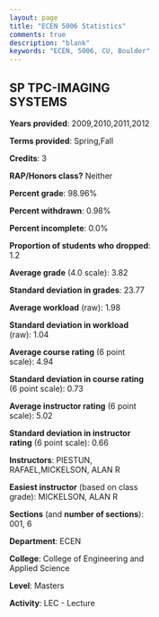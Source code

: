 ```yaml
---
layout: page
title: "ECEN 5006 Statistics"
comments: true
description: "blank"
keywords: "ECEN, 5006, CU, Boulder"
--- 
```

<head>
<script src="https://ajax.googleapis.com/ajax/libs/jquery/2.1.3/jquery.min.js"></script>
<script src="https://dl.dropboxusercontent.com/s/pc42nxpaw1ea4o9/highcharts.js?dl=0"></script>
<!-- <script src="../assets/js/highcharts.js"></script> -->
<style type="text/css">@font-face {
	font-family: "Bebas Neue";
	src: url(https://www.filehosting.org/file/details/544349/BebasNeue%20Regular.otf) format("opentype");
	}
	h1.Bebas { 
		font-family: "Bebas Neue", Verdana, Tahoma;
	}
</style>
</head>
<body>
	<div id="container" style="float: right; width: 45%; height: 88%; margin-left: 2.5%; margin-right: 2.5%;"></div>
	<script language="JavaScript">
		$(document).ready(function() {
		var chart = {type: 'column'};
		var title = {text: 'Grade Distribution'};
		var xAxis = {categories: ['A','B','C','D','F'],crosshair: true};
		var yAxis = {min: 0,title: {text: 'Percentage'}};
		var tooltip = {headerFormat: '<center><b><span style="font-size:20px">{point.key}</span></b></center>',
		               pointFormat: '<td style="padding:0"><b>{point.y:.1f}%</b></td>',
		               footerFormat: '</table>',shared: true,useHTML: true};
		var plotOptions = {column: {pointPadding: 0.0,borderWidth: 0}};  
		var credits = {enabled: false};var series= [{name: 'Percent',data: [86.42,13.58,0.0,0.0,0.0,]}];
		var json = {};
		json.chart = chart;
		json.title = title;
		json.tooltip = tooltip;
		json.xAxis = xAxis;
		json.yAxis = yAxis;  
		json.series = series;
		json.plotOptions = plotOptions;  
		json.credits = credits;
		$('#container').highcharts(json);
	});
	</script>
</body>
			   
## SP TPC-IMAGING SYSTEMS

**Years provided**: 2009,2010,2011,2012

**Terms provided**: Spring,Fall

**Credits**: 3

**RAP/Honors class?** Neither

**Percent grade**: 98.96%

**Percent withdrawn**: 0.98%

**Percent incomplete**: 0.0%

**Proportion of students who dropped**: 1.2

**Average grade** (4.0 scale): 3.82

**Standard deviation in grades**: 23.77

**Average workload** (raw): 1.98

**Standard deviation in workload** (raw): 1.04

**Average course rating** (6 point scale): 4.94

**Standard deviation in course rating** (6 point scale): 0.73

**Average instructor rating** (6 point scale): 5.02

**Standard deviation in instructor rating** (6 point scale): 0.66

**Instructors**: PIESTUN, RAFAEL,MICKELSON, ALAN R

**Easiest instructor** (based on class grade): MICKELSON, ALAN R

**Sections** (and **number of sections**): 001, 6

**Department**: ECEN

**College**: College of Engineering and Applied Science

**Level**: Masters

**Activity**: LEC - Lecture